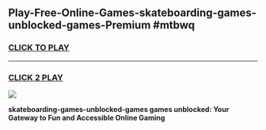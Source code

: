 
## Play-Free-Online-Games-skateboarding-games-unblocked-games-Premium #mtbwq
<h3>
<a href="https://premium.freeplayer.one?title=skateboarding-games-unblocked-games&ref=8M">CLICK TO PLAY</a></h3>
<hr>

<h3>
<a href="https://premium.freeplayer.one?title=skateboarding-games-unblocked-games&ref=8M">CLICK 2 PLAY</a>
  
</h3>

<a href="https://premium.freeplayer.one?title=skateboarding-games-unblocked-games&ref=8M"><img src="https://clearcache.store/games.png"></a>


**skateboarding-games-unblocked-games games unblocked: Your Gateway to Fun and Accessible Online Gaming**
